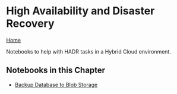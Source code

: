 # High Availability and Disaster Recovery

[Home](../readme.md)

Notebooks to help with HADR tasks in a Hybrid Cloud environment.

## Notebooks in this Chapter
- [Backup Database to Blob Storage](backup-to-blob.ipynb)
